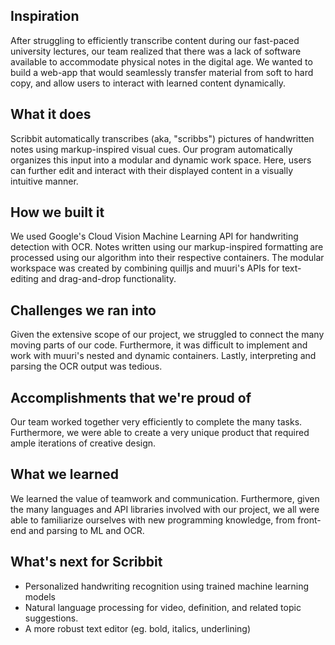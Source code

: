 ## Inspiration

After struggling to efficiently transcribe content during our fast-paced university lectures, our team realized that there was a lack of software available to accommodate physical notes in the digital age. We wanted to build a web-app that would seamlessly transfer material from soft to hard copy, and allow users to interact with learned content dynamically.

## What it does
Scribbit automatically transcribes (aka, "scribbs") pictures of handwritten notes using markup-inspired visual cues. Our program automatically organizes this input into a modular and dynamic work space. Here, users can further edit and interact with their displayed content in a visually intuitive manner.     

## How we built it
We used Google's Cloud Vision Machine Learning API for handwriting detection with OCR. Notes written using our markup-inspired formatting are processed using our algorithm into their respective containers. The modular workspace was created by combining quilljs and muuri's APIs for text-editing and drag-and-drop functionality.      

## Challenges we ran into
Given the extensive scope of our project, we struggled to connect the many moving parts of our code. Furthermore, it was difficult to implement and work with muuri's nested and dynamic containers. Lastly, interpreting and parsing the OCR output was tedious.

## Accomplishments that we're proud of
Our team worked together very efficiently to complete the many tasks. Furthermore, we were able to create a very unique product that required ample iterations of creative design.

## What we learned
We learned the value of teamwork and communication. Furthermore, given the many languages and API libraries involved with our project, we all were able to familiarize ourselves with new programming knowledge, from front-end and parsing to ML and OCR. 

## What's next for Scribbit
- Personalized handwriting recognition using trained machine learning models
- Natural language processing for video, definition, and related topic suggestions.  
- A more robust text editor (eg. bold, italics, underlining)
